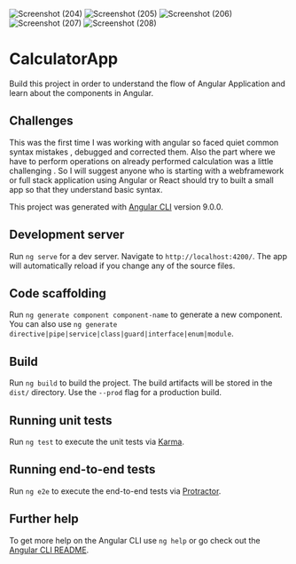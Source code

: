 ![Screenshot (204)](https://user-images.githubusercontent.com/32055899/122680008-e6e1dd80-d20a-11eb-801e-8bff82e69f9c.png)
![Screenshot (205)](https://user-images.githubusercontent.com/32055899/122680013-e9dcce00-d20a-11eb-8125-d37ad03a698c.png)
![Screenshot (206)](https://user-images.githubusercontent.com/32055899/122680014-eba69180-d20a-11eb-9a75-3fb9ebeb3eb5.png)
![Screenshot (207)](https://user-images.githubusercontent.com/32055899/122680015-ed705500-d20a-11eb-86c6-4439dcb61f2f.png)
![Screenshot (208)](https://user-images.githubusercontent.com/32055899/122680018-eea18200-d20a-11eb-8cdb-774aee103838.png)
# CalculatorApp

Build this project in order to understand the flow of Angular Application and learn about the components in Angular.


## Challenges

This was the first time I was working with angular so faced quiet common syntax mistakes , debugged and corrected them.
Also the part where we have to perform operations on already performed calculation was a little challenging . 
So I will suggest anyone who is starting with a webframework or full stack application using Angular or React should try to built a small app so that they understand basic syntax.





This project was generated with [Angular CLI](https://github.com/angular/angular-cli) version 9.0.0.

## Development server

Run `ng serve` for a dev server. Navigate to `http://localhost:4200/`. The app will automatically reload if you change any of the source files.

## Code scaffolding

Run `ng generate component component-name` to generate a new component. You can also use `ng generate directive|pipe|service|class|guard|interface|enum|module`.

## Build

Run `ng build` to build the project. The build artifacts will be stored in the `dist/` directory. Use the `--prod` flag for a production build.

## Running unit tests

Run `ng test` to execute the unit tests via [Karma](https://karma-runner.github.io).

## Running end-to-end tests

Run `ng e2e` to execute the end-to-end tests via [Protractor](http://www.protractortest.org/).

## Further help

To get more help on the Angular CLI use `ng help` or go check out the [Angular CLI README](https://github.com/angular/angular-cli/blob/master/README.md).
